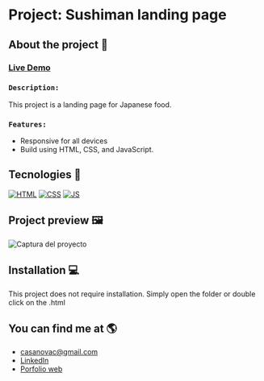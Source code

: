 # Project: Sushiman landing page

## About the project 🌟
### [Live Demo](https://arkhanis.github.io/HTML-Landing-Sushiman/)
### `Description:` 
This project is a landing page for Japanese food.
### `Features:`
- Responsive for all devices
- Build using HTML, CSS, and JavaScript.

## Tecnologies 🚀
<!-- Icons taken from: https://github.com/hendrasob/badges/blob/master/README.md y https://github.com/alexandresanlim/Badges4-README.md-Profile -->
[![HTML](https://img.shields.io/badge/HTML5-E34F26?style=for-the-badge&logo=html5&logoColor=white)](https://es.wikipedia.org/wiki/HTML5)
[![CSS](https://img.shields.io/badge/CSS3-1572B6?style=for-the-badge&logo=css3&logoColor=white)](https://es.wikipedia.org/wiki/CSS)
[![JS](https://img.shields.io/badge/JavaScript-F7DF1E?style=for-the-badge&logo=javascript&logoColor=black)](https://es.wikipedia.org/wiki/JavaScript)

<!--
[![BOOSTRAP](https://img.shields.io/badge/boostrap-7952b3?style=for-the-badge&logo=boostrap&logoColor=white)](https://es.wikipedia.org/wiki/CSS)
-->

## Project preview 🖼️
![Captura del proyecto](https://github.com/arkhanis/HTML-Landing-Sushiman/blob/master/assets/759shots_so.png)


## Installation 💻
This project does not require installation. Simply open the folder or double click on the .html


## You can find me at 🌎
* [casanovac@gmail.com](casanovac@gmail.com)
* [LinkedIn](https://www.linkedin.com/in/cesar-casanova/)
* [Porfolio web](https://casanovacesar.com/)
